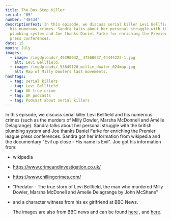 ```yaml
---
title: The Bus Stop Killer
serial: "05"
number: "48434"
descriptionText: In this episode, we discuss serial killer Levi Bellfield and
  his numerous crimes. Sandra talks about her personal struggle with the british
  plumbing system and Joe thanks Daniel Farke for enriching the Premier league
  press conferences.
date: 15
month: July
images:
  - image: /imgUploads/_49390632__47560637_44444222-1.jpg
    alt: Levi Bellfield.
  - image: /imgUploads/_53649120_millie_dowler_624map.jpg
    alt: Map of Milly Dowlers last movements.
hashtags:
  - tag: serial killers
  - tag: Levi Bellfield
  - tag: UK true crime
  - tag: UK podcasts
  - tag: Podcast about serial killers
---
```

In this episode, we discuss serial killer Levi Bellfield and his numerous crimes (such as the murders of Milly Dowler, Marsha McDonnell and Amélie Delagrange). Sandra talks about her personal struggle with the british plumbing system and Joe thanks Daniel Farke for enriching the Premier league press conferences. Sandra got her information from wikipedia and the documentary "Evil up close - His name is Evil". Joe got his information from:

* wikipedia
* https://www.crimeandinvestigation.co.uk/ 
* https://www.chillingcrimes.com/ 
* "Predator - The true story of Levi Bellfield, the man who murdered Milly Dowler, Marsha McDonell and Amelie Delagrange by John McShane"
* and a character witness from his ex girlfriend at BBC News. 

  The images are also from BBC news and can be found [here](<* https://ichef.bbci.co.uk/news/304/media/images/49390000/jpg/_49390632__47560637_44444222-1.jpg>) , and [here](<* https://ichef.bbci.co.uk/news/624/media/images./53649000/jpg/_53649120_millie_dowler_624map.jpg>).